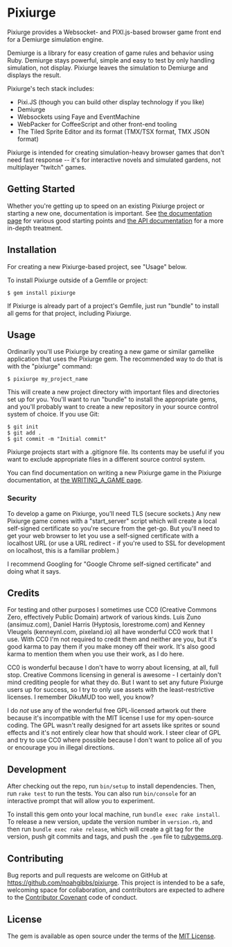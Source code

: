 # Pixiurge

Pixiurge provides a Websocket- and PIXI.js-based browser game front
end for a Demiurge simulation engine.

Demiurge is a library for easy creation of game rules and behavior
using Ruby. Demiurge stays powerful, simple and easy to test by only
handling simulation, not display. Pixiurge leaves the simulation to
Demiurge and displays the result.

Pixiurge's tech stack includes:

* Pixi.JS (though you can build other display technology if you like)
* Demiurge
* Websockets using Faye and EventMachine
* WebPacker for CoffeeScript and other front-end tooling
* The Tiled Sprite Editor and its format (TMX/TSX format, TMX JSON format)

Pixiurge is intended for creating simulation-heavy browser games that
don't need fast response -- it's for interactive novels and simulated
gardens, not multiplayer "twitch" games.

## Getting Started

Whether you're getting up to speed on an existing Pixiurge project or
starting a new one, documentation is important. See [the documentation
page](https://noahgibbs.github.io/pixiurge) for various good starting
points and [the API
documentation](https://noahgibbs.github.io/pixiurge/pixiurge) for a
more in-depth treatment.

## Installation

For creating a new Pixiurge-based project, see "Usage" below.

To install Pixiurge outside of a Gemfile or project:

    $ gem install pixiurge

If Pixiurge is already part of a project's Gemfile, just run "bundle"
to install all gems for that project, including Pixiurge.

## Usage

Ordinarily you'll use Pixiurge by creating a new game or similar
gamelike application that uses the Pixiurge gem. The recommended way
to do that is with the "pixiurge" command:

    $ pixiurge my_project_name

This will create a new project directory with important files and
directories set up for you. You'll want to run "bundle" to install the
appropriate gems, and you'll probably want to create a new repository
in your source control system of choice. If you use Git:

    $ git init
    $ git add .
    $ git commit -m "Initial commit"

Pixiurge projects start with a .gitignore file. Its contents may be
useful if you want to exclude appropriate files in a different source
control system.

You can find documentation on writing a new Pixiurge game in the
Pixiurge documentation, at [the WRITING_A_GAME
page](https://noahgibbs.github.io/pixiurge/pixiurge/file.WRITING_A_GAME.html).

### Security

To develop a game on Pixiurge, you'll need TLS (secure sockets.) Any
new Pixiurge game comes with a "start_server" script which will create
a local self-signed certificate so you're secure from the get-go. But
you'll need to get your web browser to let you use a self-signed
certificate with a localhost URL (or use a URL redirect - if you're
used to SSL for development on localhost, this is a familiar problem.)

I recommend Googling for "Google Chrome self-signed certificate" and
doing what it says.

## Credits

For testing and other purposes I sometimes use CC0 (Creative Commons
Zero, effectively Public Domain) artwork of various kinds. Luis Zuno
(ansimuz.com), Daniel Harris (Hyptosis, lorestrome.com) and Kenney
Vleugels (kenneynl.com, pixeland.io) all have wonderful CC0 work that
I use. With CC0 I'm not required to credit them and neither are you,
but it's good karma to pay them if you make money off their work. It's
also good karma to mention them when you use their work, as I do here.

CC0 is wonderful because I don't have to worry about licensing, at
all, full stop. Creative Commons licensing in general is awesome - I
certainly don't mind crediting people for what they do. But I want to
set any future Pixiurge users up for success, so I try to only use
assets with the least-restrictive licenses. I remember DikuMUD too
well, you know?

I do *not* use any of the wonderful free GPL-licensed artwork out
there because it's incompatible with the MIT license I use for my
open-source coding. The GPL wasn't really designed for art assets like
sprites or sound effects and it's not entirely clear how that should
work. I steer clear of GPL and try to use CC0 where possible because I
don't want to police all of you or encourage you in illegal directions.

## Development

After checking out the repo, run `bin/setup` to install
dependencies. Then, run `rake test` to run the tests. You can also run
`bin/console` for an interactive prompt that will allow you to
experiment.

To install this gem onto your local machine, run `bundle exec rake
install`. To release a new version, update the version number in
`version.rb`, and then run `bundle exec rake release`, which will
create a git tag for the version, push git commits and tags, and push
the `.gem` file to [rubygems.org](https://rubygems.org).

## Contributing

Bug reports and pull requests are welcome on GitHub at
https://github.com/noahgibbs/pixiurge. This project is intended to be
a safe, welcoming space for collaboration, and contributors are
expected to adhere to the [Contributor
Covenant](http://contributor-covenant.org) code of conduct.

## License

The gem is available as open source under the terms of the [MIT
License](http://opensource.org/licenses/MIT).
